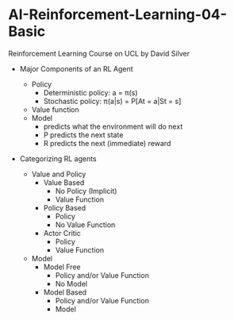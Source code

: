 # AI-Reinforcement-Learning-04-Basic
Reinforcement Learning Course on UCL by David Silver

- Major Components of an RL Agent
  - Policy 
    - Deterministic policy: a = π(s)
    - Stochastic policy: π(a|s) = P[At = a|St = s]
  - Value function
  - Model 
    - predicts what the environment will do next
    - P predicts the next state
    - R predicts the next (immediate) reward

- Categorizing RL agents
  - Value and Policy
    - Value Based
      - No Policy (Implicit)
      - Value Function
    - Policy Based
      - Policy
      - No Value Function
    - Actor Critic
      - Policy
      - Value Function
  - Model
    - Model Free
      - Policy and/or Value Function
      - No Model
    - Model Based
      - Policy and/or Value Function
      - Model

